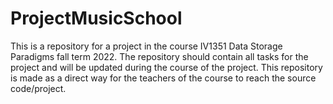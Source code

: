 # ProjectMusicSchool

This is a repository for a project in the course IV1351 Data Storage Paradigms fall term 2022. The repository should contain all tasks for the project
and will be updated during the course of the project. This repository is made as a direct way for the teachers of the course to reach the source code/project. 
